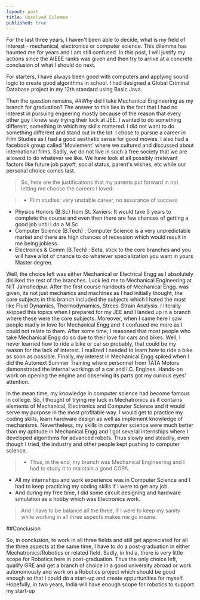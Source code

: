 ```yaml
---
layout: post
title: Unsolved Dilemma
published: true
---
```


For the last three years, I haven't been able to decide, what is my field of interest - mechanical, electronics or computer science. 
This dilemma has haunted me for years and I am still confused. In this post, I will justify my actions since the AIEEE ranks was given and then try to arrive at a concrete conclusion of what I should do next.

For starters, I have always been good with computers and applying sound logic to create good algorithms in school. I had designed a Global Criminal Database project in my 12th standard using Basic Java. 

Then the question remains, 
##Why did I take Mechanical Engineering as my branch for graduation?
The answer to this lies in the fact that I had no interest in pursuing engeering mostly because of the reason that every other guy I knew way trying their luck at JEE. I wanted to do something different, something in which my skills mattered. I did not want to do something different and stand out in the lot. I chose to pursue a career in Film Studies as I had a good aesthetic sense for good movies. I also had a facebook group called 'Moviement' where we cultured and discussed about international films. Sadly, we do not live in such a free society that we are allowed to do whatever we like. We have look at all possibly irrelevant factors like future job payoff, social status, parent's wishes, etc while our personal choice comes last. 

>So, here are the justifications that my parents put forward in not letting me choose the careers I loved:

>- Film studies: very unstable career, no assurance of success
- Physics Honors (B.Sc) from St. Xaviers: It would take 5 years to complete the course and even then there are few chances of getting a good job until I do a M.Sc
- Computer Science (B.Tech) : Computer Science is a very unpredictable market and there are high chances of recession which would result in me being jobless.
- Electronics & Comm (B.Tech) : Beta, stick to the core branches and you will have a
lot of chance to do whatever specialization you want in yours Master degree.

Well, the choice left was either Mechanical or Electrical Engg as I absolutely disliked the rest of the branches. Luck led me to Mechanical Engineering at NIT Jamshedpur. After the first course handouts of Mechanical Engg. was given, its not just mechanics and machines as I had initially thought, the core subjects in this branch included the subjects which I hated the most like Fluid Dynamics, Thermodynamics, Strees-Strain Analysis. I literally skipped this topics when I prepared for my JEE and I landed up in a branch where these were the core subjects.
Moreover, when I came here I saw people madly in love for Mechanical Engg and it confused me more as I could not relate to them. After some time, I reasoned that most people who take Mechanical Engg do so due to their love for cars and bikes. Well, I never learned how to ride a bike or car so probably, that could be my reason for the lack of interest. I realized I needed to learn how to ride a bike as soon as possible. Finally, my interest in Mechanical Engg spiked when I did the Autonext Summer Training where personnel from TATA Motors demonstrated the internal workings of a car and I.C. Engines. Hands-on work on opening the engine and observing its parts got my curious eyes' attention.

In the mean time, my knowledge in computer science had become famous in college. So, I thought of trying my luck in Mechatronics as it contains elements of Mechanical, Electronics and Computer Science and it would serve my purpose in the most profitable way. I would get to practice my coding skills, learn hardware design as well as implement knowledge of mechanisms. Nevertheless, my skills in computer science were much better than my aptitude in Mechanical Engg and I got several internships where I developed algorithms for advanced robots. Thus slowly and steadily, even though I tried, the industry and other people kept pushing to computer science. 

>- Thus, in the end, my branch was Mechanical Engineering and I had to study it to maintain a good CGPA. 
 - All my internships and work experience was in Computer Science and I had to keep practicing my coding skills if I were to get any job.
 - And during my free time, I did some circuit designing and hardware simulation as a hobby which was Electronics work.
 
 > And I have to be balance all the three, if I were to keep my sanity while working in all three aspects makes me go insane.
 
 ##Conclusion
 
 So, in conclusion, to work in all three fields and still get appreciated for all the three aspects at the same time, I have to do a post-graduation in either Mechatronics/Robotics or related field. Sadly, in India, there is very little scope for Robotics here in post-graduation. Thus the only choice left, qualify GRE and get a branch of choice in a good university abroad or work autonomously and work on a Robotics project which should be good enough so that I could do a start-up and create oppurtunities for myself. Hopefully, in two years, India will have enough scope for robotics to support my start-up